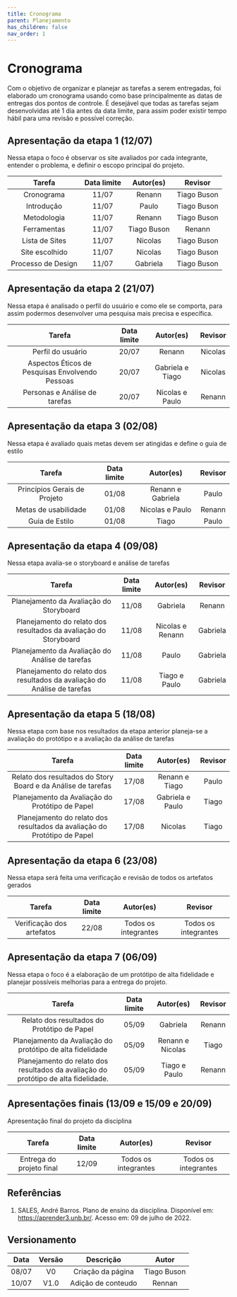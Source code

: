 ```yaml
---
title: Cronograma
parent: Planejamento
has_children: false
nav_order: 1
---
```


# Cronograma 

Com o objetivo de organizar e planejar as tarefas a serem entregadas, foi elaborado um cronograma usando como base principalmente as datas de entregas dos pontos de controle. É desejável que todas as tarefas sejam desenvolvidas até 1 dia antes da data limite, para assim poder existir tempo hábil para uma revisão e possível correção.

## Apresentação da etapa 1 (12/07)

Nessa etapa o foco é observar os site avaliados por cada integrante, entender o problema, e definir o escopo principal do projeto.

|       Tarefa       | Data limite |  Autor(es)  |   Revisor   |
|:------------------:|:-----------:|:-----------:|:-----------:|
|     Cronograma     |    11/07    |   Renann    | Tiago Buson |
|     Introdução     |    11/07    |    Paulo    | Tiago Buson |
|    Metodologia     |    11/07    |   Renann    | Tiago Buson |
|    Ferramentas     |    11/07    | Tiago Buson |   Renann    |
|   Lista de Sites   |    11/07    |   Nicolas   | Tiago Buson |
|   Site escolhido   |    11/07    |   Nicolas   | Tiago Buson |
| Processo de Design |    11/07    |  Gabriela   | Tiago Buson |

## Apresentação da etapa 2 (21/07)
Nessa etapa é analisado o perfil do usuário e como ele se comporta, para assim podermos desenvolver uma pesquisa mais precisa e específica.

|                     Tarefa                      | Data limite |    Autor(es)     | Revisor |
|:-----------------------------------------------:|:-----------:|:----------------:|:-------:|
|                Perfil do usuário                |    20/07    |      Renann      | Nicolas |
| Aspectos Éticos de Pesquisas Envolvendo Pessoas |    20/07    | Gabriela e Tiago | Nicolas |
|          Personas e Análise de tarefas          |    20/07    | Nicolas e Paulo  | Renann  |

## Apresentação da etapa 3 (02/08)

Nessa etapa é avaliado quais metas devem ser atingidas e define o guia de estilo

|            Tarefa            | Data limite |     Autor(es)     | Revisor |
|:----------------------------:|:-----------:|:-----------------:|:-------:|
| Princípios Gerais de Projeto |    01/08    | Renann e Gabriela |  Paulo  |
|     Metas de usabilidade     |    01/08    |  Nicolas e Paulo  | Renann  |
|        Guia de Estilo        |    01/08    |       Tiago       |  Paulo  |

## Apresentação da etapa 4 (09/08)

Nessa etapa avalia-se o storyboard e análise de tarefas

|                                  Tarefa                                  | Data limite |    Autor(es)     | Revisor  |
|:------------------------------------------------------------------------:|:-----------:|:----------------:|:--------:|
|                 Planejamento da Avaliação do Storyboard                  |    11/08    |     Gabriela     |  Renann  |
|     Planejamento do relato dos resultados da avaliação do Storyboard     |    11/08    | Nicolas e Renann | Gabriela |
|             Planejamento da Avaliação do Análise de tarefas              |    11/08    |      Paulo       | Gabriela |
| Planejamento do relato dos resultados da avaliação do Análise de tarefas |    11/08    |  Tiago e Paulo   | Gabriela |

## Apresentação da etapa 5 (18/08)

Nessa etapa com base nos resultados da etapa anterior planeja-se a avaliação do protótipo e a avaliação da análise de tarefas

|                                  Tarefa                                  | Data limite |    Autor(es)     | Revisor |
|:------------------------------------------------------------------------:|:-----------:|:----------------:|:-------:|
|       Relato dos resultados do Story Board e da Análise de tarefas       |    17/08    |  Renann e Tiago  |  Paulo  |
|             Planejamento da Avaliação do Protótipo de Papel              |    17/08    | Gabriela e Paulo |  Tiago  |
| Planejamento do relato dos resultados da avaliação do Protótipo de Papel |    17/08    |     Nicolas      |  Tiago  |

## Apresentação da etapa 6 (23/08)

Nessa etapa será feita uma verificação e revisão de todos os artefatos gerados 

|          Tarefa           | Data limite |      Autor(es)       |       Revisor        |
|:-------------------------:|:-----------:|:--------------------:|:--------------------:|
| Verificação dos artefatos |    22/08    | Todos os integrantes | Todos os integrantes |

## Apresentação da etapa 7 (06/09)

Nessa etapa o foco é a elaboração de um protótipo de alta fidelidade e planejar possíveis melhorias para a entrega do projeto.

|                                       Tarefa                                        | Data limite |    Autor(es)     | Revisor |
|:-----------------------------------------------------------------------------------:|:-----------:|:----------------:|:-------:|
|                     Relato dos resultados do Protótipo de Papel                     |    05/09    |     Gabriela     | Renann  |
|              Planejamento da Avaliação do protótipo de alta fidelidade              |    05/09    | Renann e Nicolas |  Tiago  |
| Planejamento do relato dos resultados da avaliação do protótipo de alta fidelidade. |    05/09    |  Tiago e Paulo   | Renann  |

## Apresentações finais (13/09 e 15/09 e 20/09)

Apresentação final do projeto da disciplina

|          Tarefa          | Data limite |      Autor(es)       |       Revisor        |
|:------------------------:|:-----------:|:--------------------:|:--------------------:|
| Entrega do projeto final |    12/09    | Todos os integrantes | Todos os integrantes |

## Referências
1. SALES, André Barros. Plano de ensino da disciplina. Disponível em: <https://aprender3.unb.br/>. Acesso em: 09 de julho de 2022.

## Versionamento

| Data  | Versão |     Descrição      |    Autor    |
|:-----:|:------:|:------------------:|:-----------:|
| 08/07 |   V0   | Criação da página  | Tiago Buson |
| 10/07 |  V1.0  | Adição de conteudo |   Rennan    |
